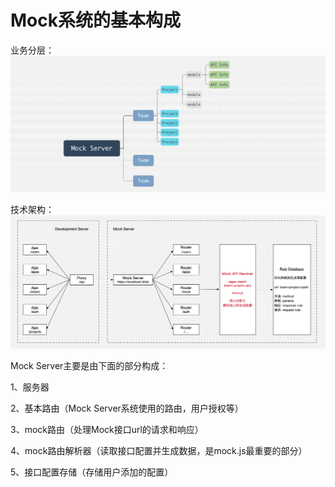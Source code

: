 # Mock系统的基本构成

业务分层：![](/assets/mock-server-comps.png)

技术架构：![](/assets/mock-system.png)

Mock Server主要是由下面的部分构成：

1、服务器

2、基本路由（Mock Server系统使用的路由，用户授权等）

3、mock路由（处理Mock接口url的请求和响应）

4、mock路由解析器（读取接口配置并生成数据，是mock.js最重要的部分）

5、接口配置存储（存储用户添加的配置）

